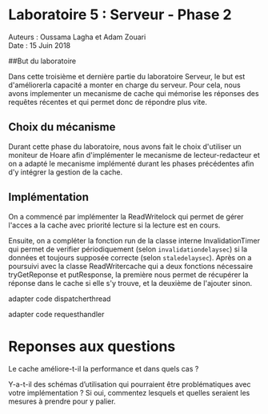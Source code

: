 # Laboratoire 5 : Serveur - Phase 2

Auteurs : Oussama Lagha et Adam Zouari  
Date : 15 Juin 2018

##But du laboratoire

Dans cette troisième et dernière partie du laboratoire Serveur, le but est d'améliorerla capacité a monter en charge du serveur. Pour cela, nous avons implementer un mecanisme de cache qui mémorise les réponses des requêtes récentes et qui permet donc de répondre plus vite.

## Choix du mécanisme

Durant cette phase du laboratoire, nous avons fait le choix d'utiliser un moniteur de Hoare afin d'implémenter le mecanisme de lecteur-redacteur et on a adapté le mecanisme implémenté durant les phases précédentes afin d'y intégrer la gestion de la cache.

## Implémentation

On a commencé par implémenter la ReadWritelock qui permet de gérer l'acces a la cache avec priorité lecture si la lecture est en cours.

Ensuite, on a compléter la fonction run de la classe interne InvalidationTimer qui permet de verifier périodiquement (selon `invalidationdelaysec`) si la données et toujours supposée correcte (selon `staledelaysec`). Après on a poursuivi avec la classe ReadWritercache qui a deux fonctions nécessaire tryGetReponse et putResponse, la première nous permet de récupérer la réponse dans le cache si elle s'y trouve, et la deuxième de l'ajouter sinon.


adapter code dispatcherthread

adapter code requesthandler

# Reponses aux questions

 Le cache améliore-t-il la performance et dans quels cas ?

 Y-a-t-il des schémas d’utilisation qui pourraient être problématiques avec votre implémentation ? Si oui, commentez lesquels et quelles seraient les mesures à prendre pour y palier.



